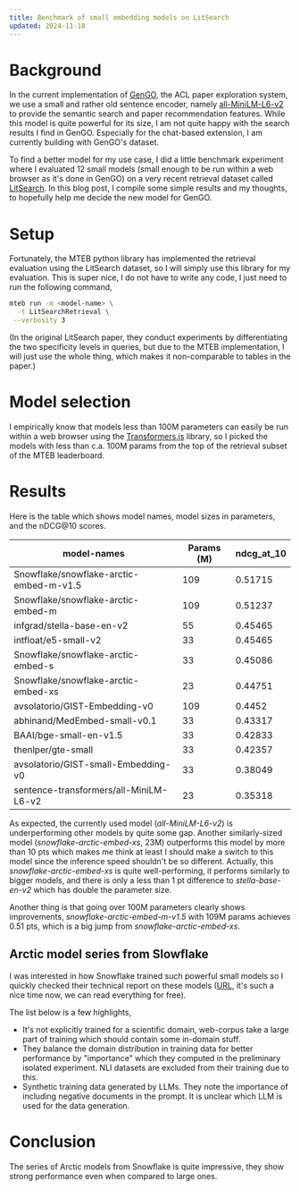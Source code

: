 ```yaml
---
title: Benchmark of small embedding models on LitSearch
updated: 2024-11-18
---
```


# Background

In the current implementation of [GenGO](https://gengo.sotaro.io/), the ACL paper exploration system, we use a small and rather old sentence encoder, namely [all-MiniLM-L6-v2](https://huggingface.co/sentence-transformers/all-MiniLM-L6-v2) to provide the semantic search and paper recommendation features.
While this model is quite powerful for its size, I am not quite happy with the search results I find in GenGO. Especially for the chat-based extension, I am currently building with GenGO's dataset.

To find a better model for my use case, I did a little benchmark experiment where I evaluated 12 small models (small enough to be run within a web browser as it's done in GenGO) on a very recent retrieval dataset called [LitSearch](https://gengo.sotaro.io/2024.emnlp-main.840). In this blog post, I compile some simple results and my thoughts, to hopefully help me decide the new model for GenGO.


# Setup

Fortunately, the MTEB python library has implemented the retrieval evaluation using the LitSearch dataset, so I will simply use this library for my evaluation. This is super nice, I do not have to write any code, I just need to run the following command,

```sh
mteb run -m <model-name> \
  -t LitSearchRetrieval \
 --verbosity 3
```

(In the original LitSearch paper, they conduct experiments by differentiating the two specificity levels in queries, but due to the MTEB implementation, I will just use the whole thing, which makes it non-comparable to tables in the paper.)


# Model selection

I empirically know that models less than 100M parameters can easily be run within a web browser using the [Transformers.js](https://huggingface.co/docs/transformers.js/) library, so I picked the models with less than c.a. 100M params from the top of the retrieval subset of the MTEB leaderboard.


# Results

Here is the table which shows model names, model sizes in parameters, and the nDCG@10 scores.

| model-names                             | Params (M) | ndcg_at_10 |
|-----------------------------------------|------------|------------|
| Snowflake/snowflake-arctic-embed-m-v1.5 | 109        | 0.51715    |
| Snowflake/snowflake-arctic-embed-m      | 109        | 0.51237    |
| infgrad/stella-base-en-v2               | 55         | 0.45465    |
| intfloat/e5-small-v2                    | 33         | 0.45465    |
| Snowflake/snowflake-arctic-embed-s      | 33         | 0.45086    |
| Snowflake/snowflake-arctic-embed-xs     | 23         | 0.44751    |
| avsolatorio/GIST-Embedding-v0           | 109        | 0.4452     |
| abhinand/MedEmbed-small-v0.1            | 33         | 0.43317    |
| BAAI/bge-small-en-v1.5                  | 33         | 0.42833    |
| thenlper/gte-small                      | 33         | 0.42357    |
| avsolatorio/GIST-small-Embedding-v0     | 33         | 0.38049    |
| sentence-transformers/all-MiniLM-L6-v2  | 23         | 0.35318    |

As expected, the currently used model (*all-MiniLM-L6-v2*) is underperforming other models by quite some gap.
Another similarly-sized model (*snowflake-arctic-embed-xs*, 23M) outperforms this model by more than 10 pts which makes me think at least I should make a switch to this model since the inference speed shouldn't be so different.
Actually, this *snowflake-arctic-embed-xs* is quite well-performing, it performs similarly to bigger models, and there is only a less than 1 pt difference to *stella-base-en-v2* which has double the parameter size.

Another thing is that going over 100M parameters clearly shows improvements, *snowflake-arctic-embed-m-v1.5* with 109M params achieves 0.51 pts, which is a big jump from *snowflake-arctic-embed-xs*.


## Arctic model series from Slowflake

I was interested in how Snowflake trained such powerful small models so I quickly checked their technical report on these models ([URL](http://arxiv.org/abs/2405.05374), it's such a nice time now, we can read everything for free).

The list below is a few highlights,

- It's not explicitly trained for a scientific domain, web-corpus take a large part of training which should contain some in-domain stuff.
- They balance the domain distribution in training data for better performance by "importance" which they computed in the preliminary isolated experiment. NLI datasets are excluded from their training due to this.
- Synthetic training data generated by LLMs. They note the importance of including negative documents in the prompt. It is unclear which LLM is used for the data generation.


# Conclusion

The series of Arctic models from Snowflake is quite impressive, they show strong performance even when compared to large ones.

